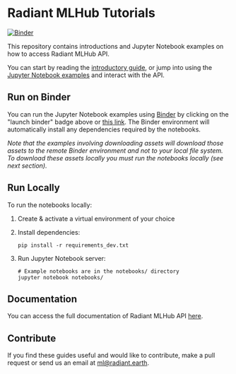 # Radiant MLHub Tutorials

[![Binder](https://mybinder.org/badge_logo.svg)](https://mybinder.org/v2/gh/radiantearth/mlhub-tutorials/dev?filepath=notebooks%2Findex.ipynb)

This repository contains introductions and Jupyter Notebook examples on how to access Radiant MLHub API.

You can start by reading the [introductory guide](RadiantMLHub-intro.pdf), or jump into using the [Jupyter Notebook examples](./notebooks/index.ipynb) 
and interact with the API. 

## Run on Binder
You can run the Jupyter Notebook examples using [Binder](https://mybinder.org/) by clicking on the 
"launch binder" badge above or [this link](https://mybinder.org/v2/gh/radiantearth/mlhub-tutorials/dev?filepath=notebooks%2Findex.ipynb). 
The Binder environment will automatically install any dependencies required by the notebooks. 

*Note that the examples involving downloading 
assets will download those assets to the remote Binder environment and not to your local file system. To download these assets locally you 
must run the notebooks locally (see next section).* 

## Run Locally

To run the notebooks locally:

1) Create & activate a virtual environment of your choice 

2) Install dependencies:

    ```shell
    pip install -r requirements_dev.txt
    ```

3) Run Jupyter Notebook server:

    ```shell
    # Example notebooks are in the notebooks/ directory
    jupyter notebook notebooks/
    ```

## Documentation
You can access the full documentation of Radiant MLHub API [here](http://docs.mlhub.earth). 

## Contribute
If you find these guides useful and would like to contribute, make a pull request or send us an email at ml@radiant.earth.
